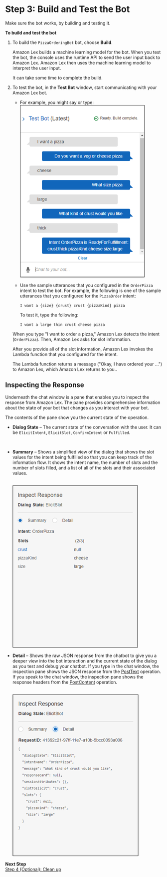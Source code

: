 # Step 3: Build and Test the Bot

Make sure the bot works, by building and testing it\. 

**To build and test the bot**

1. To build the `PizzaOrderingBot` bot, choose **Build**\. 

   Amazon Lex builds a machine learning model for the bot\. When you test the bot, the console uses the runtime API to send the user input back to Amazon Lex\. Amazon Lex then uses the machine learning model to interpret the user input\. 

   It can take some time to complete the build\. 

1. To test the bot, in the **Test Bot** window, start communicating with your Amazon Lex bot\. 
   + For example, you might say or type:  
![\[\]](../images/gs1-110.png)
   + Use the sample utterances that you configured in the `OrderPizza` intent to test the bot\. For example, the following is one of the sample utterances that you configured for the `PizzaOrder` intent: 

     ```
     I want a {size} {crust} crust {pizzaKind} pizza
     ```

     To test it, type the following:

     ```
     I want a large thin crust cheese pizza
     ```

   When you type "I want to order a pizza," Amazon Lex detects the intent \(`OrderPizza`\)\. Then, Amazon Lex asks for slot information\.

   After you provide all of the slot information, Amazon Lex invokes the Lambda function that you configured for the intent\.

   The Lambda function returns a message \("Okay, I have ordered your \.\.\."\) to Amazon Lex, which Amazon Lex returns to you\.\.

## Inspecting the Response<a name="gs2-inspect-pane"></a>

Underneath the chat window is a pane that enables you to inspect the response from Amazon Lex\. The pane provides comprehensive information about the state of your bot that changes as you interact with your bot\.

The contents of the pane show you the current state of the operation\.
+ **Dialog State** – The current state of the conversation with the user\. It can be `ElicitIntent`, `ElicitSlot`, `ConfirmIntent` or `Fulfilled`\. 

   
+ **Summary** – Shows a simplified view of the dialog that shows the slot values for the intent being fulfilled so that you can keep track of the information flow\. It shows the intent name, the number of slots and the number of slots filled, and a list of all of the slots and their associated values\.

     
![\[The Amazon Lex console's response summary inspection pane.\]](../images/gs1-115.png)
+ **Detail** – Shows the raw JSON response from the chatbot to give you a deeper view into the bot interaction and the current state of the dialog as you test and debug your chatbot\. If you type in the chat window, the inspection pane shows the JSON response from the [PostText](API_runtime_PostText.md) operation\. If you speak to the chat window, the inspection pane shows the response headers from the [PostContent](API_runtime_PostContent.md) operation\. 

     
![\[The console's response inspection pane.\]](../images/gs1-116.png)

**Next Step**  
[Step 4 \(Optional\): Clean up](ex2-step4.md)
